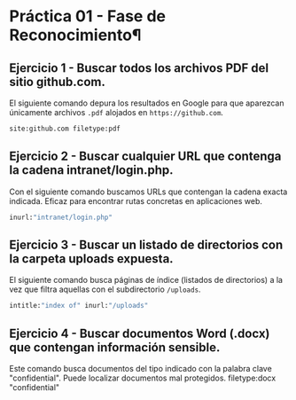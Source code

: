 # Práctica 01 - Fase de Reconocimiento¶
## Ejercicio 1 - Buscar todos los archivos PDF del sitio github.com.
El siguiente comando depura los resultados en Google para que aparezcan únicamente archivos `.pdf` alojados en `https://github.com`.
```zsh
site:github.com filetype:pdf
```

## Ejercicio 2 - Buscar cualquier URL que contenga la cadena intranet/login.php.
Con el siguiente comando buscamos URLs que contengan la cadena exacta indicada. Eficaz para encontrar rutas concretas en aplicaciones web.
```zsh
inurl:"intranet/login.php"
```

## Ejercicio 3 - Buscar un listado de directorios con la carpeta uploads expuesta.
El siguiente comando busca páginas de índice (listados de directorios) a la vez que filtra aquellas con el subdirectorio `/uploads`.
```zsh
intitle:"index of" inurl:"/uploads"
```

## Ejercicio 4 - Buscar documentos Word (.docx) que contengan información sensible.
Este comando busca documentos del tipo indicado con la palabra clave "confidential". Puede localizar documentos mal protegidos.
filetype:docx "confidential"
